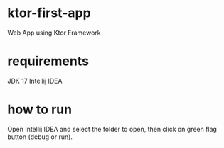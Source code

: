 # ktor-first-app
Web App using Ktor Framework

# requirements
JDK 17
Intellij IDEA

# how to run
Open Intellij IDEA and select the folder to open, then click on green flag button (debug or run).
